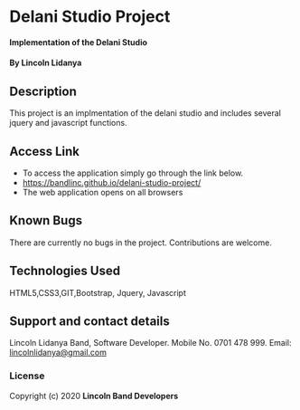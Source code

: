 # Delani Studio Project
#### Implementation of the Delani Studio
#### By **Lincoln Lidanya**
## Description
This project is an implmentation of the delani studio and includes several jquery and javascript functions.
## Access Link
* To access the application simply go through the link below.
* https://bandlinc.github.io/delani-studio-project/
* The web application opens on all browsers
## Known Bugs
There are currently no bugs in the project. Contributions are welcome.
## Technologies Used
HTML5,CSS3,GIT,Bootstrap, Jquery, Javascript
## Support and contact details
Lincoln Lidanya Band, Software Developer. Mobile No. 0701 478 999. Email: lincolnlidanya@gmail.com
### License
Copyright (c) 2020 **Lincoln Band Developers**
